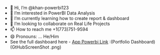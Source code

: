 - 👋 Hi, I’m @khan-powerbi123
- 👀 I’m interested in PowerBI Data Analysis 
- 🌱 I’m currently learning how to create report & dashboard 
- 💞️ I’m looking to collaborate on Real Life Projects
- 📫 How to reach me +1(773)751-9594
- 😄 Pronouns: ... He/Him
- See the full dashboard here - [App Powerbi Link](https://app.powerbi.com/reportEmbed?reportId=0899fff0-0cf6-41a2-9717-56ddbd4462e4&autoAuth=true&ctid=52d48b4c-a96a-4957-8557-71bd33686f3a)
:(Portfolio Dashboard) (GtHubScreenShot .png)
